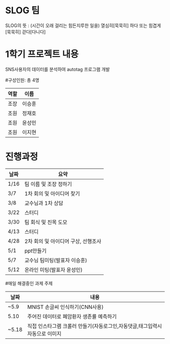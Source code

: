 # SLOG 팀 
SLOG의 뜻 : (시간이 오래 걸리는 힘든지루한 일을) 열심히[묵묵히] 하다 또는 힘겹게[묵묵히] 걷다[다니다]

# 1학기 프로젝트 내용
SNS사용자의 데이터를 분석하여 autotag 프로그램 개발

#구성인원: 총 4명

역할|이름|
---|---|
조장|이승훈|
조원|정재호|
조원|윤성민|
조원|이지현|

# 진행과정

날짜| 요약|
---|---|
1/16|팀 이름 및 조장 정하기|
3/7|1차 회의 및 아이디어 찾기|
3/8|교수님과 1차 상담|
3/22|스터디|
3/30|팀 회식 및 친목 도모|
4/13|스터디|
4/28|2차 회의 및 아이디어 구상, 선행조사|
5/1|ppt만들기|
5/7|교수님 팀미팅(발표자 이승훈)|
5/12|온라인 미팅(발표자 윤성민)|

#매일 해결중인 과제 주제

날짜| 내용|
---|---|
~5.9|MNIST 손글씨 인식하기(CNN사용)|
5.10|주어진 데이터로 폐암환자 생존률 예측하기|
~5.18|직접 인스타그램 크롤러 만들기(자동로그인,자동댓글,태그입력시 자동으로 이미지 
